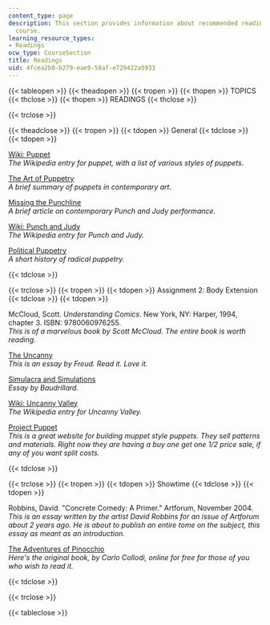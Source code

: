 ```yaml
---
content_type: page
description: This section provides information about recommended readings for the
  course.
learning_resource_types:
- Readings
ocw_type: CourseSection
title: Readings
uid: 4fcea2b0-b279-eae9-58af-e729422a5933
---
```


{{< tableopen >}}
{{< theadopen >}}
{{< tropen >}}
{{< thopen >}}
TOPICS
{{< thclose >}}
{{< thopen >}}
READINGS
{{< thclose >}}

{{< trclose >}}

{{< theadclose >}}
{{< tropen >}}
{{< tdopen >}}
General
{{< tdclose >}}
{{< tdopen >}}


[Wiki: Puppet](http://en.wikipedia.org/wiki/Puppets)  
_The Wikipedia entry for puppet, with a list of various styles of puppets._

[The Art of Puppetry](http://www.puppetsbostonguild.org/puppetry.html)  
_A brief summary of puppets in contemporary art._

[Missing the Punchline](http://www.thecrimson.com/article/1983/11/30/missing-the-punch-line-pischeherzades-sister/)  
_A brief article on contemporary Punch and Judy performance._

[Wiki: Punch and Judy](http://en.wikipedia.org/wiki/Punch_and_judy)  
_The Wikipedia entry for Punch and Judy._

[Political Puppetry](http://www.rogueruby.com/radpup.html)  
_A short history of radical puppetry._


{{< tdclose >}}

{{< trclose >}}
{{< tropen >}}
{{< tdopen >}}
Assignment 2: Body Extension
{{< tdclose >}}
{{< tdopen >}}


McCloud, Scott. _Understanding Comics_. New York, NY: Harper, 1994, chapter 3. ISBN: 9780060976255.  
_This is of a marvelous book by Scott McCloud. The entire book is worth reading._

[The Uncanny](http://courses.washington.edu/freudlit/Uncanny.Notes.html)  
_This is an essay by Freud. Read it. Love it._

[Simulacra and Simulations](http://www.stanford.edu/class/history34q/readings/Baudrillard/Baudrillard_Simulacra.html)  
_Essay by Baudrillard._

[Wiki: Uncanny Valley](http://en.wikipedia.org/wiki/Uncanny_Valley)  
_The Wikipedia entry for Uncanny Valley._

[Project Puppet](http://www.projectpuppet.com/)  
_This is a great website for building muppet style puppets. They sell patterns and materials. Right now they are having a buy one get one 1/2 price sale, if any of you want split costs._


{{< tdclose >}}

{{< trclose >}}
{{< tropen >}}
{{< tdopen >}}
Showtime
{{< tdclose >}}
{{< tdopen >}}


Robbins, David. "Concrete Comedy: A Primer." Artforum, November 2004.  
_This is an essay written by the artist David Robbins for an issue of Artforum about 2 years ago. He is about to publish an entire tome on the subject, this essay as meant as an introduction._

[The Adventures of Pinocchio](http://www.pagebypagebooks.com/C_Collodi/The_Adventures_of_Pinocchio/)  
_Here's the original book, by Carlo Collodi, online for free for those of you who wish to read it._


{{< tdclose >}}

{{< trclose >}}

{{< tableclose >}}